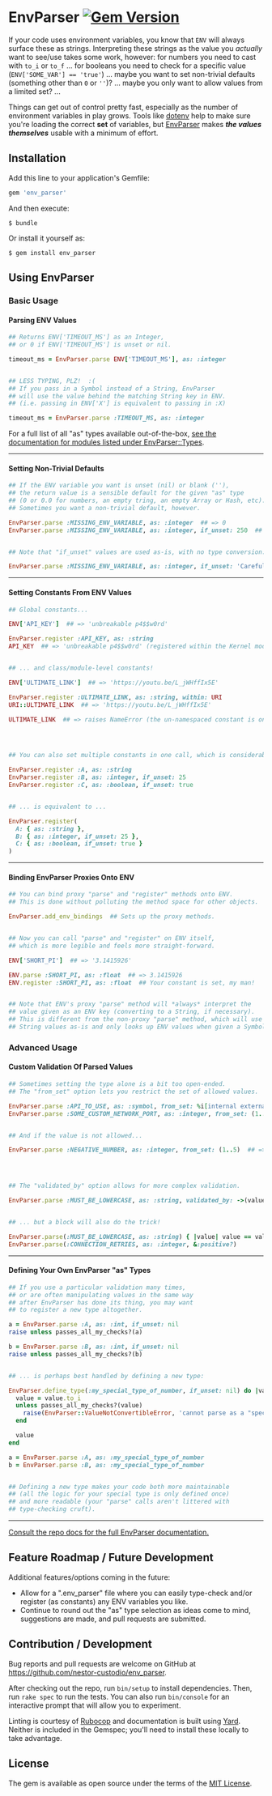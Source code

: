# EnvParser  [![Gem Version](https://badge.fury.io/rb/env_parser.svg)](https://badge.fury.io/rb/env_parser)

If your code uses environment variables, you know that `ENV` will always surface these as strings. Interpreting these strings as the value you *actually* want to see/use takes some work, however: for numbers you need to cast with `to_i` or `to_f` ... for booleans you need to check for a specific value (`ENV['SOME_VAR'] == 'true'`) ... maybe you want to set non-trivial defaults (something other than `0` or `''`)? ... maybe you only want to allow values from a limited set? ...

Things can get out of control pretty fast, especially as the number of environment variables in play grows. Tools like [dotenv](https://github.com/bkeepers/dotenv) help to make sure you're loading the correct **set** of variables, but [EnvParser](https://github.com/nestor-custodio/env_parser) makes ***the values themselves*** usable with a minimum of effort.


## Installation

Add this line to your application's Gemfile:

```ruby
gem 'env_parser'
```

And then execute:

    $ bundle

Or install it yourself as:

    $ gem install env_parser


## Using EnvParser

### Basic Usage

#### Parsing ENV Values

```ruby
## Returns ENV['TIMEOUT_MS'] as an Integer,
## or 0 if ENV['TIMEOUT_MS'] is unset or nil.

timeout_ms = EnvParser.parse ENV['TIMEOUT_MS'], as: :integer


## LESS TYPING, PLZ!  :(
## If you pass in a Symbol instead of a String, EnvParser
## will use the value behind the matching String key in ENV.
## (i.e. passing in ENV['X'] is equivalent to passing in :X)

timeout_ms = EnvParser.parse :TIMEOUT_MS, as: :integer
```

For a full list of all "as" types available out-of-the-box, [see the documentation for modules listed under EnvParser::Types](http://nestor-custodio.github.io/env_parser/EnvParser/Types.html).

---

#### Setting Non-Trivial Defaults

```ruby
## If the ENV variable you want is unset (nil) or blank (''),
## the return value is a sensible default for the given "as" type
## (0 or 0.0 for numbers, an empty tring, an empty Array or Hash, etc).
## Sometimes you want a non-trivial default, however.

EnvParser.parse :MISSING_ENV_VARIABLE, as: :integer  ## => 0
EnvParser.parse :MISSING_ENV_VARIABLE, as: :integer, if_unset: 250  ## => 250


## Note that "if_unset" values are used as-is, with no type conversion.

EnvParser.parse :MISSING_ENV_VARIABLE, as: :integer, if_unset: 'Careful!'  ## => 'Careful!'
```

---

#### Setting Constants From ENV Values

```ruby
## Global constants...

ENV['API_KEY']  ## => 'unbreakable p4$$w0rd'

EnvParser.register :API_KEY, as: :string
API_KEY  ## => 'unbreakable p4$$w0rd' (registered within the Kernel module, so it's available everywhere)


## ... and class/module-level constants!

ENV['ULTIMATE_LINK']  ## => 'https://youtu.be/L_jWHffIx5E'

EnvParser.register :ULTIMATE_LINK, as: :string, within: URI
URI::ULTIMATE_LINK  ## => 'https://youtu.be/L_jWHffIx5E'

ULTIMATE_LINK  ## => raises NameError (the un-namespaced constant is only in scope within the URI module)




## You can also set multiple constants in one call, which is considerably cleaner to read:

EnvParser.register :A, as: :string
EnvParser.register :B, as: :integer, if_unset: 25
EnvParser.register :C, as: :boolean, if_unset: true


## ... is equivalent to ...

EnvParser.register(
  A: { as: :string },
  B: { as: :integer, if_unset: 25 },
  C: { as: :boolean, if_unset: true }
)
```

---

#### Binding EnvParser Proxies Onto ENV

```ruby
## You can bind proxy "parse" and "register" methods onto ENV.
## This is done without polluting the method space for other objects.

EnvParser.add_env_bindings  ## Sets up the proxy methods.


## Now you can call "parse" and "register" on ENV itself,
## which is more legible and feels more straight-forward.

ENV['SHORT_PI']  ## => '3.1415926'

ENV.parse :SHORT_PI, as: :float  ## => 3.1415926
ENV.register :SHORT_PI, as: :float  ## Your constant is set, my man!


## Note that ENV's proxy "parse" method will *always* interpret the
## value given as an ENV key (converting to a String, if necessary).
## This is different from the non-proxy "parse" method, which will use
## String values as-is and only looks up ENV values when given a Symbol.
```


### Advanced Usage

#### Custom Validation Of Parsed Values

```ruby
## Sometimes setting the type alone is a bit too open-ended.
## The "from_set" option lets you restrict the set of allowed values.

EnvParser.parse :API_TO_USE, as: :symbol, from_set: %i[internal external]
EnvParser.parse :SOME_CUSTOM_NETWORK_PORT, as: :integer, from_set: (1..65535), if_unset: 80


## And if the value is not allowed...

EnvParser.parse :NEGATIVE_NUMBER, as: :integer, from_set: (1..5)  ## => raises EnvParser::ValueNotAllowedError




## The "validated_by" option allows for more complex validation.

EnvParser.parse :MUST_BE_LOWERCASE, as: :string, validated_by: ->(value) { value == value.downcase }


## ... but a block will also do the trick!

EnvParser.parse(:MUST_BE_LOWERCASE, as: :string) { |value| value == value.downcase }
EnvParser.parse(:CONNECTION_RETRIES, as: :integer, &:positive?)
```

---

#### Defining Your Own EnvParser "as" Types

```ruby
## If you use a particular validation many times,
## or are often manipulating values in the same way
## after EnvParser has done its thing, you may want
## to register a new type altogether.

a = EnvParser.parse :A, as: :int, if_unset: nil
raise unless passes_all_my_checks?(a)

b = EnvParser.parse :B, as: :int, if_unset: nil
raise unless passes_all_my_checks?(b)


## ... is perhaps best handled by defining a new type:

EnvParser.define_type(:my_special_type_of_number, if_unset: nil) do |value|
  value = value.to_i
  unless passes_all_my_checks?(value)
    raise(EnvParser::ValueNotConvertibleError, 'cannot parse as a "special type number"')
  end

  value
end

a = EnvParser.parse :A, as: :my_special_type_of_number
b = EnvParser.parse :B, as: :my_special_type_of_number


## Defining a new type makes your code both more maintainable
## (all the logic for your special type is only defined once)
## and more readable (your "parse" calls aren't littered with
## type-checking cruft).
```

---

[Consult the repo docs for the full EnvParser documentation.](http://nestor-custodio.github.io/env_parser/EnvParser.html)


## Feature Roadmap / Future Development

Additional features/options coming in the future:

- Allow for a ".env_parser" file where you can easily type-check and/or register (as constants) any ENV variables you like.
- Continue to round out the "as" type selection as ideas come to mind, suggestions are made, and pull requests are submitted.


## Contribution / Development

Bug reports and pull requests are welcome on GitHub at https://github.com/nestor-custodio/env_parser.

After checking out the repo, run `bin/setup` to install dependencies. Then, run `rake spec` to run the tests. You can also run `bin/console` for an interactive prompt that will allow you to experiment.

Linting is courtesy of [Rubocop](https://github.com/bbatsov/rubocop) and documentation is built using [Yard](https://yardoc.org/). Neither is included in the Gemspec; you'll need to install these locally to take advantage.


## License

The gem is available as open source under the terms of the [MIT License](https://opensource.org/licenses/MIT).
